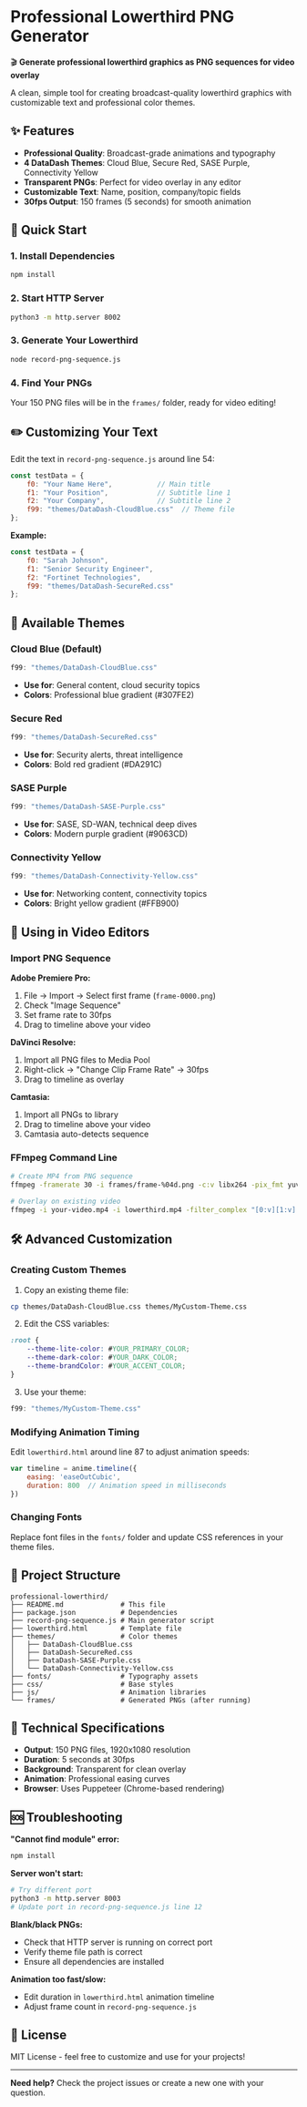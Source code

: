 # Professional Lowerthird PNG Generator

🎬 **Generate professional lowerthird graphics as PNG sequences for video overlay**

A clean, simple tool for creating broadcast-quality lowerthird graphics with customizable text and professional color themes.

## ✨ Features

- **Professional Quality**: Broadcast-grade animations and typography
- **4 DataDash Themes**: Cloud Blue, Secure Red, SASE Purple, Connectivity Yellow
- **Transparent PNGs**: Perfect for video overlay in any editor
- **Customizable Text**: Name, position, company/topic fields
- **30fps Output**: 150 frames (5 seconds) for smooth animation

## 🚀 Quick Start

### 1. Install Dependencies
```bash
npm install
```

### 2. Start HTTP Server
```bash
python3 -m http.server 8002
```

### 3. Generate Your Lowerthird
```bash
node record-png-sequence.js
```

### 4. Find Your PNGs
Your 150 PNG files will be in the `frames/` folder, ready for video editing!

## ✏️ Customizing Your Text

Edit the text in `record-png-sequence.js` around line 54:

```javascript
const testData = {
    f0: "Your Name Here",           // Main title
    f1: "Your Position",            // Subtitle line 1  
    f2: "Your Company",             // Subtitle line 2
    f99: "themes/DataDash-CloudBlue.css"  // Theme file
};
```

**Example:**
```javascript
const testData = {
    f0: "Sarah Johnson",
    f1: "Senior Security Engineer", 
    f2: "Fortinet Technologies",
    f99: "themes/DataDash-SecureRed.css"
};
```

## 🎨 Available Themes

### Cloud Blue (Default)
```javascript
f99: "themes/DataDash-CloudBlue.css"
```
- **Use for**: General content, cloud security topics
- **Colors**: Professional blue gradient (#307FE2)

### Secure Red
```javascript
f99: "themes/DataDash-SecureRed.css"
```
- **Use for**: Security alerts, threat intelligence
- **Colors**: Bold red gradient (#DA291C)

### SASE Purple
```javascript
f99: "themes/DataDash-SASE-Purple.css"
```
- **Use for**: SASE, SD-WAN, technical deep dives
- **Colors**: Modern purple gradient (#9063CD)

### Connectivity Yellow
```javascript
f99: "themes/DataDash-Connectivity-Yellow.css"
```
- **Use for**: Networking content, connectivity topics
- **Colors**: Bright yellow gradient (#FFB900)

## 🎥 Using in Video Editors

### Import PNG Sequence

**Adobe Premiere Pro:**
1. File → Import → Select first frame (`frame-0000.png`)
2. Check "Image Sequence" 
3. Set frame rate to 30fps
4. Drag to timeline above your video

**DaVinci Resolve:**
1. Import all PNG files to Media Pool
2. Right-click → "Change Clip Frame Rate" → 30fps
3. Drag to timeline as overlay

**Camtasia:**
1. Import all PNGs to library
2. Drag to timeline above your video
3. Camtasia auto-detects sequence

### FFmpeg Command Line
```bash
# Create MP4 from PNG sequence
ffmpeg -framerate 30 -i frames/frame-%04d.png -c:v libx264 -pix_fmt yuv420p lowerthird.mp4

# Overlay on existing video  
ffmpeg -i your-video.mp4 -i lowerthird.mp4 -filter_complex "[0:v][1:v] overlay=0:H-h-50" output.mp4
```

## 🛠️ Advanced Customization

### Creating Custom Themes

1. Copy an existing theme file:
```bash
cp themes/DataDash-CloudBlue.css themes/MyCustom-Theme.css
```

2. Edit the CSS variables:
```css
:root {
    --theme-lite-color: #YOUR_PRIMARY_COLOR;
    --theme-dark-color: #YOUR_DARK_COLOR;
    --theme-brandColor: #YOUR_ACCENT_COLOR;
}
```

3. Use your theme:
```javascript
f99: "themes/MyCustom-Theme.css"
```

### Modifying Animation Timing

Edit `lowerthird.html` around line 87 to adjust animation speeds:

```javascript
var timeline = anime.timeline({
    easing: 'easeOutCubic',
    duration: 800  // Animation speed in milliseconds
})
```

### Changing Fonts

Replace font files in the `fonts/` folder and update CSS references in your theme files.

## 📁 Project Structure

```
professional-lowerthird/
├── README.md              # This file
├── package.json           # Dependencies
├── record-png-sequence.js # Main generator script
├── lowerthird.html        # Template file
├── themes/                # Color themes
│   ├── DataDash-CloudBlue.css
│   ├── DataDash-SecureRed.css
│   ├── DataDash-SASE-Purple.css
│   └── DataDash-Connectivity-Yellow.css
├── fonts/                 # Typography assets
├── css/                   # Base styles
├── js/                    # Animation libraries
└── frames/                # Generated PNGs (after running)
```

## 🔧 Technical Specifications

- **Output**: 150 PNG files, 1920x1080 resolution
- **Duration**: 5 seconds at 30fps
- **Background**: Transparent for clean overlay
- **Animation**: Professional easing curves
- **Browser**: Uses Puppeteer (Chrome-based rendering)

## 🆘 Troubleshooting

**"Cannot find module" error:**
```bash
npm install
```

**Server won't start:**
```bash
# Try different port
python3 -m http.server 8003
# Update port in record-png-sequence.js line 12
```

**Blank/black PNGs:**
- Check that HTTP server is running on correct port
- Verify theme file path is correct
- Ensure all dependencies are installed

**Animation too fast/slow:**
- Edit duration in `lowerthird.html` animation timeline
- Adjust frame count in `record-png-sequence.js`

## 📄 License

MIT License - feel free to customize and use for your projects!

---

**Need help?** Check the project issues or create a new one with your question.